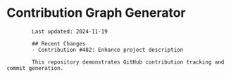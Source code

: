 # Contribution Graph Generator
            
            Last updated: 2024-11-19
            
            ## Recent Changes
            - Contribution #482: Enhance project description
            
            This repository demonstrates GitHub contribution tracking and commit generation.
        